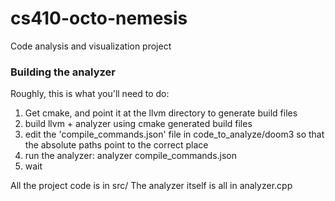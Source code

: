 cs410-octo-nemesis
==================

Code analysis and visualization project

### Building the analyzer ###

Roughly, this is what you'll need to do:

1. Get cmake, and point it at the llvm directory to generate build files
2. build llvm + analyzer using cmake generated build files
3. edit the 'compile_commands.json' file in code_to_analyze/doom3 so that the absolute paths point to the correct place
4. run the analyzer: analyzer compile_commands.json
5. wait

All the project code is in src/
The analyzer itself is all in analyzer.cpp


